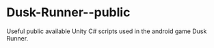 # Dusk-Runner--public
Useful public available Unity C# scripts used in the android game Dusk Runner.

